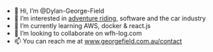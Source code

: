 - 👋 Hi, I’m @Dylan-George-Field
- 👀 I’m interested in [adventure riding](https://adventure.georgefield.com.au), software and the car industry
- 🌱 I’m currently learning AWS, docker & react.js
- 💞️ I’m looking to collaborate on wfh-log.com
- 📫 You can reach me at www.georgefield.com.au/contact

<!---
Dylan-George-Field/Dylan-George-Field is a ✨ special ✨ repository because its `README.md` (this file) appears on your GitHub profile.
You can click the Preview link to take a look at your changes.
--->
